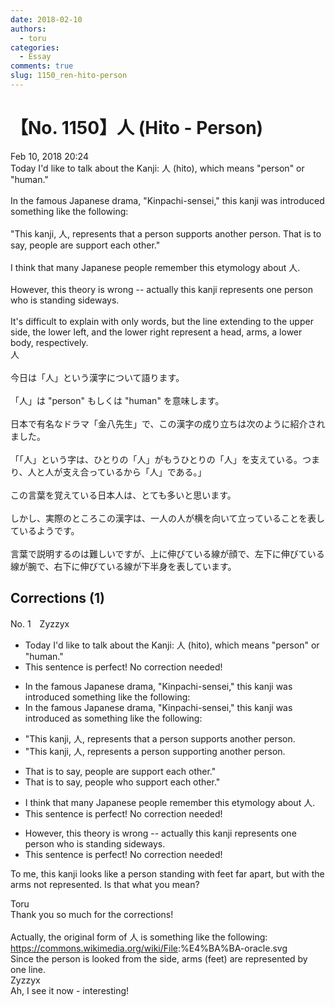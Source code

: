```yaml
---
date: 2018-02-10
authors:
  - toru
categories:
  - Essay
comments: true
slug: 1150_ren-hito-person
---
```


# 【No. 1150】人 (Hito - Person)
<div class="date">Feb 10, 2018 20:24</div>
<div id="post"><div id="body_show_ori">
Today I'd like to talk about the Kanji: 人 (hito), which means "person" or "human."<br/><br/>In the famous Japanese drama, "Kinpachi-sensei," this kanji was introduced something like the following:<br/><br/>"This kanji, 人, represents that a person supports another person. That is to say, people are support each other."<br/><br/>I think that many Japanese people remember this etymology about 人.<br/><br/>However, this theory is wrong -- actually this kanji represents one person who is standing sideways.<br/><br/>It's difficult to explain with only words, but the line extending to the upper side, the lower left, and the lower right represent a head, arms, a lower body, respectively. 
</div></div>

<!-- more -->

<div id="post_ja"><div id="body_show_mo">
人<br/><br/>今日は「人」という漢字について語ります。<br/><br/>「人」は "person" もしくは "human" を意味します。<br/><br/>日本で有名なドラマ「金八先生」で、この漢字の成り立ちは次のように紹介されました。<br/><br/>「「人」という字は、ひとりの「人」がもうひとりの「人」を支えている。つまり、人と人が支え合っているから「人」である。」<br/><br/>この言葉を覚えている日本人は、とても多いと思います。<br/><br/>しかし、実際のところこの漢字は、一人の人が横を向いて立っていることを表しているようです。<br/><br/>言葉で説明するのは難しいですが、上に伸びている線が顔で、左下に伸びている線が腕で、右下に伸びている線が下半身を表しています。
</div></div>

## Corrections (1)
<div id="block"><div class="first_name"> No. 1　<span class="just_name">Zyzzyx</span></div><div id="block2">
<ul class="correction_field">
<li class="incorrect">Today I'd like to talk about the Kanji: 人 (hito), which means "person" or "human."</li>
<li class="corrected perfect">This sentence is perfect! No correction needed!</li>
</ul>
<ul class="correction_field">
<li class="incorrect">In the famous Japanese drama, "Kinpachi-sensei," this kanji was introduced something like the following:</li>
<li class="corrected correct">
In the famous Japanese drama, "Kinpachi-sensei," this kanji was <span class="f_blue">introduced as</span> something like the following:
</li>
</ul>
<ul class="correction_field">
<li class="incorrect">"This kanji, 人, represents that a person supports another person.</li>
<li class="corrected correct">
"This kanji, 人, <span class="f_blue">represents </span>a person <span class="f_blue">supporting </span>another person.
</li>
</ul>
<ul class="correction_field">
<li class="incorrect">That is to say, people are support each other."</li>
<li class="corrected correct">
That is to say, people who support each other."
</li>
</ul>
<ul class="correction_field">
<li class="incorrect">I think that many Japanese people remember this etymology about 人.</li>
<li class="corrected perfect">This sentence is perfect! No correction needed!</li>
</ul>
<ul class="correction_field">
<li class="incorrect">However, this theory is wrong -- actually this kanji represents one person who is standing sideways.</li>
<li class="corrected perfect">This sentence is perfect! No correction needed!</li>
</ul>
<p class="comment_small">
 To me, this kanji looks like a person standing with feet far apart, but with the arms not represented. Is that what you mean?
</p>

</div><div class="name"><span class="just_name">Toru</span><br>
Thank you so much for the corrections!<br/><br/>Actually, the original form of 人 is something like the following:<br/><a href="https://commons.wikimedia.org/wiki/File" target="_blank">https://commons.wikimedia.org/wiki/File</a>:%E4%BA%BA-oracle.svg<br/>Since the person is looked from the side, arms (feet) are represented by one line.
</div>
<div class="name"><span class="just_name">Zyzzyx</span><br>
Ah, I see it now - interesting!
</div>
</div>
